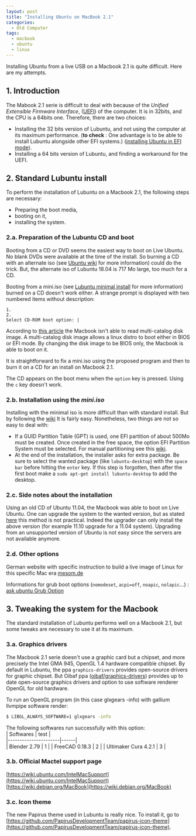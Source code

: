 ```yaml
---
layout: post
title: "Installing Ubuntu on MacBook 2.1"
categories:
  - Old Computer
tags:
  - macbook
  - ubuntu
  - linux
---
```


Installing Ubuntu from a live USB on a Macbook 2.1 is quite difficult.
Here are my attempts.

## 1. Introduction
The Mabook 2.1 serie is difficult to deal with because of the *Unified 
Extensible Firmware Interface*, ([UEFI](https://doc.ubuntu-fr.org/uefi))
 of the computer. It is in 32bits, and the CPU is a 64bits one. 
 Therefore, there are two choices:
 - Installing the 32 bits version of Lubuntu, and not using the computer
 at its maximum performance. (**to check** : One advantage is to be able to install Lubuntu 
 alongside other EFI systems.)
 ([installing Ubuntu in EFI mode](https://doc.ubuntu-fr.org/uefi)).
 - Installing a 64 bits version of Lubuntu, and finding a workaround for the UEFI.


## 2. Standard Lubuntu install
To perform the installation of Lubuntu on a Macbook 2.1, the following steps
 are necessary:
 - Preparing the boot media,
 - booting on it,
 - installing the system.
 
### 2.a. Preparation of the Lubuntu CD and boot
Booting from a CD or DVD seems the easiest way to boot on Live Ubuntu.
No blank DVDs were available at the time of the install. So burning a CD 
with an alternate iso 
(see [Ubuntu wiki](https://doc.ubuntu-fr.org/installation_alternate) 
for more information) could do the trick. But, the alternate iso of 
Lubuntu 18.04 is 717 Mo large, too much for a CD.

Booting from a mini.iso (see 
[Lubuntu minimal install](https://help.ubuntu.com/community/Lubuntu/Documentation/MinimalInstall)
for more information) burned on a CD doesn't work either. 
A strange prompt is displayed with two numbered items without 
description:
```
1.
2.
Select CD-ROM boot option: |
```

According to [this article](https://mattgadient.com/linux-dvd-images-and-how-to-for-32-bit-efi-macs-late-2006-models/)
the Macbook isn't able to read multi-catalog disk image. A 
multi-catalog disk image allows a linux distro to boot either 
in BIOS or EFI mode. By changing the disk image to be BIOS only, the Macbook 
is able to boot on it.

It is straightforward to fix a mini.iso using the proposed program
 and then to burn it on a CD for an install on Macbook 2.1.

The CD appears on the boot menu when the `option` key is pressed. Using 
the `c` key doesn't work.

### 2.b. Installation using the *mini.iso*
Installing with the minimal iso is more difficult than with standard 
install. But by following the [wiki](https://help.ubuntu.com/community/Lubuntu/Documentation/MinimalInstall#Install_.2813.10_and_later.29)
 It is fairly easy. Nonetheless, two things are not so easy to deal with:
- If a GUID Partition Table (GPT) is used, one EFI partition of about
 500Mo must be created. Once created in the free space, the option 
 EFI Partition System must be selected. For manual partitioning see this [wiki](https://help.ubuntu.com/community/DiskSpace).
- At the end of the installation, the installer asks for extra package.
Be sure to select the wanted package (like `lubuntu-desktop`) with the 
`space bar` before hitting the `enter` key. If this step is forgotten,
 then after the first boot make a `sudo apt-get install lubuntu-desktop` 
to add the desktop.

### 2.c. Side notes about the installation
Using an old CD of Ubuntu 11.04, the Macbook was able to boot 
on Live Ubuntu. One can upgrade the system to the wanted version, but 
as stated [here](https://forum.ubuntu-fr.org/viewtopic.php?id=1566641)
 this method is not practical. Indeed the upgrader can only install 
 the above version (for example 11.10 upgrade for a 11.04 system).
Upgrading from an unsupported version of Ubuntu is not easy since 
the servers are not available anymore.

### 2.d. Other options
German website with specific instruction to build a live image of Linux for this specific Mac era [mesom.de](https://mesom.de/efi32boot/index.html)

Informations for grub boot options (`nomodeset`, `acpi=off`, `noapic`, `nolapic`...) :    
[ask ubuntu Grub Option](https://askubuntu.com/questions/716957/what-do-the-nomodeset-quiet-and-splash-kernel-parameters-mean)

## 3. Tweaking the system for the Macbook
The standard installation of Lubuntu performs well on a Macbook 2.1, but
some tweaks are necessary to use it at its maximum.

### 3.a. Graphics drivers
The Macbook 2.1 serie doesn't use a graphic card but a chipset, and 
more precisely the Intel GMA 945, OpenGL 1.4 hardware compatible chipset.
By default in Lubuntu, the ppa `graphics-drivers` provides open-source
drivers for graphic chipset. But Oibaf ppa 
([oibaf/graphics-drivers](https://launchpad.net/~oibaf/+archive/ubuntu/graphics-drivers))
 provides up to date open-source graphics drivers and option to use 
software renderer OpenGL for old hardware.

To run an OpenGL program (in this case glxgears -info) with gallium llvmpipe software render:
```bash
$ LIBGL_ALWAYS_SOFTWARE=1 glxgears -info
```

The following softwares run successfully with this option:    
| Softwares            | test |    
|----------------------|------|    
| Blender 2.79         | 1    |
| FreeCAD 0.18.3       |  2   |
| Ultimaker Cura 4.2.1 |  3   |




### 3.b. Official Mactel support page

[https://wiki.ubuntu.com/IntelMacSupport](https://wiki.ubuntu.com/IntelMacSupport)
[https://wiki.debian.org/MacBook](https://wiki.debian.org/MacBook)

### 3.c. Icon theme
The new Papirus theme used in Lubuntu is really nice.
To install it, go to [https://github.com/PapirusDevelopmentTeam/papirus-icon-theme](https://github.com/PapirusDevelopmentTeam/papirus-icon-theme).